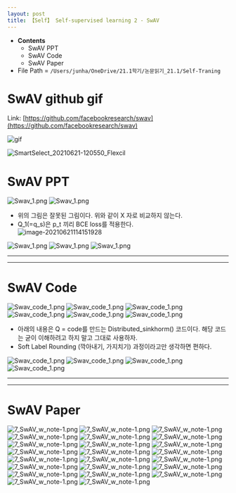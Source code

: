 ```yaml
---
layout: post
title: 【Self】 Self-supervised learning 2 - SwAV
---
```


- **Contents**
  - SwAV PPT
  - SwAV Code
  - SwAV Paper
- File Path = `/Users/junha/OneDrive/21.1학기/논문읽기_21.1/Self-Traning` 



# SwAV github gif

Link: [https://github.com/facebookresearch/swav](https://github.com/facebookresearch/swav)

![gif](https://camo.githubusercontent.com/422d479e294553eceac31e1defa3ae5084d45cbaa035e5f1f8e9e5eec4bbc87e/68747470733a2f2f646c2e666261697075626c696366696c65732e636f6d2f64656570636c75737465722f616e696d617465642e676966)

![SmartSelect_20210621-120550_Flexcil](https://user-images.githubusercontent.com/46951365/122701836-0fa8b800-d289-11eb-9759-645c991c4307.jpg)



# SwAV PPT

![Swav_1.png](https://github.com/junha1125/Imgaes_For_GitBlog/blob/master/2021-6/Swav.png/Swav_1.png?raw=true)
![Swav_1.png](https://github.com/junha1125/Imgaes_For_GitBlog/blob/master/2021-6/Swav.png/Swav_2.png?raw=true)

- 위의 그림은 잘못된 그림이다. 위와 같이 X 자로 비교하지 않는다. 
- Q_1(=q_s)은 p_t 끼리 BCE loss를 적용한다.       
  ![image-20210621114151928](https://user-images.githubusercontent.com/46951365/122700170-ba1edc00-d285-11eb-815b-8a1915a7db17.png)


![Swav_1.png](https://github.com/junha1125/Imgaes_For_GitBlog/blob/master/2021-6/Swav.png/Swav_3.png?raw=true)
![Swav_1.png](https://github.com/junha1125/Imgaes_For_GitBlog/blob/master/2021-6/Swav.png/Swav_4.png?raw=true)
![Swav_1.png](https://github.com/junha1125/Imgaes_For_GitBlog/blob/master/2021-6/Swav.png/Swav_5.png?raw=true)





---

---

# SwAV Code

![Swav_code_1.png](https://github.com/junha1125/Imgaes_For_GitBlog/blob/master/2021-6/Swav_code.png/Swav_code_1.png?raw=true)
![Swav_code_1.png](https://github.com/junha1125/Imgaes_For_GitBlog/blob/master/2021-6/Swav_code.png/Swav_code_2.png?raw=true)
![Swav_code_1.png](https://github.com/junha1125/Imgaes_For_GitBlog/blob/master/2021-6/Swav_code.png/Swav_code_3.png?raw=true)
![Swav_code_1.png](https://github.com/junha1125/Imgaes_For_GitBlog/blob/master/2021-6/Swav_code.png/Swav_code_4.png?raw=true)
![Swav_code_1.png](https://github.com/junha1125/Imgaes_For_GitBlog/blob/master/2021-6/Swav_code.png/Swav_code_5.png?raw=true)
![Swav_code_1.png](https://github.com/junha1125/Imgaes_For_GitBlog/blob/master/2021-6/Swav_code.png/Swav_code_6.png?raw=true)

- 아래의 내용은 Q = code를 만드는 Distributed_sinkhorm() 코드이다. 해당 코드는 굳이 이해하려고 하지 말고 그대로 사용하자. 
- Soft Label Rounding (깍아내기, 가지치기) 과정이라고만 생각하면 편하다.

![Swav_code_1.png](https://github.com/junha1125/Imgaes_For_GitBlog/blob/master/2021-6/Swav_code.png/Swav_code_7.png?raw=true)
![Swav_code_1.png](https://github.com/junha1125/Imgaes_For_GitBlog/blob/master/2021-6/Swav_code.png/Swav_code_8.png?raw=true)
![Swav_code_1.png](https://github.com/junha1125/Imgaes_For_GitBlog/blob/master/2021-6/Swav_code.png/Swav_code_9.png?raw=true)
![Swav_code_1.png](https://github.com/junha1125/Imgaes_For_GitBlog/blob/master/2021-6/Swav_code.png/Swav_code_10.png?raw=true)







---

---

# SwAV Paper

![7_SwAV_w_note-1.png](https://github.com/junha1125/Imgaes_For_GitBlog/blob/master/2021-6/SwAV-paper/7_SwAV_w_note-1.png?raw=true)
![7_SwAV_w_note-1.png](https://github.com/junha1125/Imgaes_For_GitBlog/blob/master/2021-6/SwAV-paper/7_SwAV_w_note-2.png?raw=true)
![7_SwAV_w_note-1.png](https://github.com/junha1125/Imgaes_For_GitBlog/blob/master/2021-6/SwAV-paper/7_SwAV_w_note-3.png?raw=true)
![7_SwAV_w_note-1.png](https://user-images.githubusercontent.com/46951365/122700790-e9821880-d286-11eb-8571-b816fb698fa3.png)
![7_SwAV_w_note-1.png](https://github.com/junha1125/Imgaes_For_GitBlog/blob/master/2021-6/SwAV-paper/7_SwAV_w_note-5.png?raw=true)
![7_SwAV_w_note-1.png](https://github.com/junha1125/Imgaes_For_GitBlog/blob/master/2021-6/SwAV-paper/7_SwAV_w_note-6.png?raw=true)
![7_SwAV_w_note-1.png](https://github.com/junha1125/Imgaes_For_GitBlog/blob/master/2021-6/SwAV-paper/7_SwAV_w_note-7.png?raw=true)
![7_SwAV_w_note-1.png](https://github.com/junha1125/Imgaes_For_GitBlog/blob/master/2021-6/SwAV-paper/7_SwAV_w_note-8.png?raw=true)
![7_SwAV_w_note-1.png](https://github.com/junha1125/Imgaes_For_GitBlog/blob/master/2021-6/SwAV-paper/7_SwAV_w_note-9.png?raw=true)
![7_SwAV_w_note-1.png](https://github.com/junha1125/Imgaes_For_GitBlog/blob/master/2021-6/SwAV-paper/7_SwAV_w_note-10.png?raw=true)
![7_SwAV_w_note-1.png](https://github.com/junha1125/Imgaes_For_GitBlog/blob/master/2021-6/SwAV-paper/7_SwAV_w_note-11.png?raw=true)
![7_SwAV_w_note-1.png](https://github.com/junha1125/Imgaes_For_GitBlog/blob/master/2021-6/SwAV-paper/7_SwAV_w_note-12.png?raw=true)
![7_SwAV_w_note-1.png](https://github.com/junha1125/Imgaes_For_GitBlog/blob/master/2021-6/SwAV-paper/7_SwAV_w_note-13.png?raw=true)
![7_SwAV_w_note-1.png](https://github.com/junha1125/Imgaes_For_GitBlog/blob/master/2021-6/SwAV-paper/7_SwAV_w_note-14.png?raw=true)
![7_SwAV_w_note-1.png](https://github.com/junha1125/Imgaes_For_GitBlog/blob/master/2021-6/SwAV-paper/7_SwAV_w_note-15.png?raw=true)
![7_SwAV_w_note-1.png](https://github.com/junha1125/Imgaes_For_GitBlog/blob/master/2021-6/SwAV-paper/7_SwAV_w_note-16.png?raw=true)
![7_SwAV_w_note-1.png](https://github.com/junha1125/Imgaes_For_GitBlog/blob/master/2021-6/SwAV-paper/7_SwAV_w_note-17.png?raw=true)
![7_SwAV_w_note-1.png](https://github.com/junha1125/Imgaes_For_GitBlog/blob/master/2021-6/SwAV-paper/7_SwAV_w_note-18.png?raw=true)
![7_SwAV_w_note-1.png](https://github.com/junha1125/Imgaes_For_GitBlog/blob/master/2021-6/SwAV-paper/7_SwAV_w_note-19.png?raw=true)
![7_SwAV_w_note-1.png](https://github.com/junha1125/Imgaes_For_GitBlog/blob/master/2021-6/SwAV-paper/7_SwAV_w_note-20.png?raw=true)
![7_SwAV_w_note-1.png](https://github.com/junha1125/Imgaes_For_GitBlog/blob/master/2021-6/SwAV-paper/7_SwAV_w_note-21.png?raw=true)
![7_SwAV_w_note-1.png](https://github.com/junha1125/Imgaes_For_GitBlog/blob/master/2021-6/SwAV-paper/7_SwAV_w_note-22.png?raw=true)
![7_SwAV_w_note-1.png](https://github.com/junha1125/Imgaes_For_GitBlog/blob/master/2021-6/SwAV-paper/7_SwAV_w_note-23.png?raw=true)
